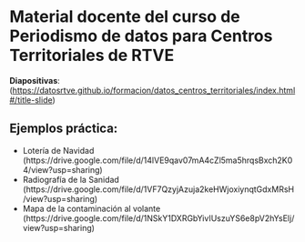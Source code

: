 Material docente del curso de Periodismo de datos para Centros Territoriales de RTVE
======
**Diapositivas**: (https://datosrtve.github.io/formacion/datos_centros_territoriales/index.html#/title-slide)

<h2>Ejemplos práctica:</h2>
<ul>
  <li>Lotería de Navidad (https://drive.google.com/file/d/14lVE9qav07mA4cZl5ma5hrqsBxch2K04/view?usp=sharing)</li>
<li>Radiografía de la Sanidad (https://drive.google.com/file/d/1VF7QzyjAzuja2keHWjoxiynqtGdxMRsH/view?usp=sharing)</li>
  <li>Mapa de la contaminación al volante (https://drive.google.com/file/d/1NSkY1DXRGbYivIUszuYS6e8pV2hYsElj/view?usp=sharing)</li>
</ul>


